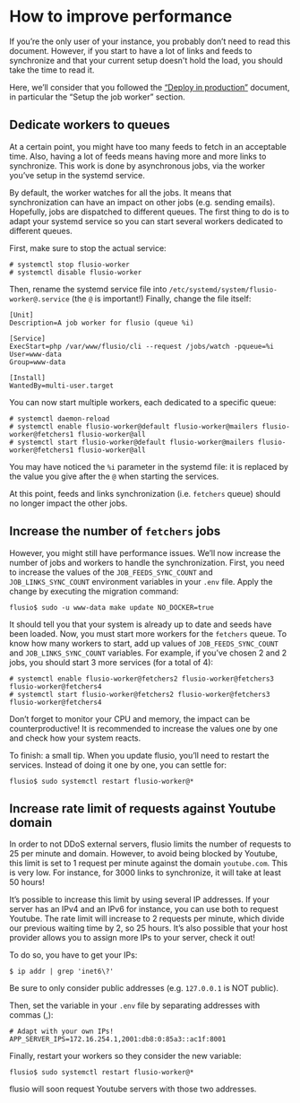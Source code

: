 # How to improve performance

If you’re the only user of your instance, you probably don’t need to read this
document. However, if you start to have a lot of links and feeds to synchronize
and that your current setup doesn't hold the load, you should take the time to
read it.

Here, we’ll consider that you followed the [“Deploy in production”](/docs/production.md)
document, in particular the “Setup the job worker” section.

## Dedicate workers to queues

At a certain point, you might have too many feeds to fetch in an acceptable
time. Also, having a lot of feeds means having more and more links to
synchronize. This work is done by asynchronous jobs, via the worker you’ve
setup in the systemd service.

By default, the worker watches for all the jobs. It means that synchronization
can have an impact on other jobs (e.g. sending emails). Hopefully, jobs are
dispatched to different queues. The first thing to do is to adapt your systemd
service so you can start several workers dedicated to different queues.

First, make sure to stop the actual service:

```console
# systemctl stop flusio-worker
# systemctl disable flusio-worker
```

Then, rename the systemd service file into `/etc/systemd/system/flusio-worker@.service`
(the `@` is important!) Finally, change the file itself:

```systemd
[Unit]
Description=A job worker for flusio (queue %i)

[Service]
ExecStart=php /var/www/flusio/cli --request /jobs/watch -pqueue=%i
User=www-data
Group=www-data

[Install]
WantedBy=multi-user.target
```

You can now start multiple workers, each dedicated to a specific queue:

```console
# systemctl daemon-reload
# systemctl enable flusio-worker@default flusio-worker@mailers flusio-worker@fetchers1 flusio-worker@all
# systemctl start flusio-worker@default flusio-worker@mailers flusio-worker@fetchers1 flusio-worker@all
```

You may have noticed the `%i` parameter in the systemd file: it is replaced by
the value you give after the `@` when starting the services.

At this point, feeds and links synchronization (i.e. `fetchers` queue) should
no longer impact the other jobs.

## Increase the number of `fetchers` jobs

However, you might still have performance issues. We’ll now increase the number
of jobs and workers to handle the synchronization. First, you need to increase
the values of the `JOB_FEEDS_SYNC_COUNT` and `JOB_LINKS_SYNC_COUNT` environment
variables in your `.env` file. Apply the change by executing the migration
command:

```console
flusio$ sudo -u www-data make update NO_DOCKER=true
```

It should tell you that your system is already up to date and seeds have been
loaded. Now, you must start more workers for the `fetchers` queue. To know how
many workers to start, add up values of `JOB_FEEDS_SYNC_COUNT` and `JOB_LINKS_SYNC_COUNT`
variables. For example, if you’ve chosen 2 and 2 jobs, you should start 3 more
services (for a total of 4):

```console
# systemctl enable flusio-worker@fetchers2 flusio-worker@fetchers3 flusio-worker@fetchers4
# systemctl start flusio-worker@fetchers2 flusio-worker@fetchers3 flusio-worker@fetchers4
```

Don’t forget to monitor your CPU and memory, the impact can be counterproductive!
It is recommended to increase the values one by one and check how your system
reacts.

To finish: a small tip. When you update flusio, you’ll need to restart the
services. Instead of doing it one by one, you can settle for:

```console
flusio$ sudo systemctl restart flusio-worker@*
```

## Increase rate limit of requests against Youtube domain

In order to not DDoS external servers, flusio limits the number of requests to
25 per minute and domain. However, to avoid being blocked by Youtube, this
limit is set to 1 request per minute against the domain `youtube.com`. This is
very low. For instance, for 3000 links to synchronize, it will take at least 50
hours!

It’s possible to increase this limit by using several IP addresses. If your
server has an IPv4 and an IPv6 for instance, you can use both to request
Youtube. The rate limit will increase to 2 requests per minute, which divide
our previous waiting time by 2, so 25 hours. It’s also possible that your host
provider allows you to assign more IPs to your server, check it out!

To do so, you have to get your IPs:

```console
$ ip addr | grep 'inet6\?'
```

Be sure to only consider public addresses (e.g. `127.0.0.1` is NOT public).

Then, set the variable in your `.env` file by separating addresses with commas
(,):

```dotenv
# Adapt with your own IPs!
APP_SERVER_IPS=172.16.254.1,2001:db8:0:85a3::ac1f:8001
```

Finally, restart your workers so they consider the new variable:

```console
flusio$ sudo systemctl restart flusio-worker@*
```

flusio will soon request Youtube servers with those two addresses.
